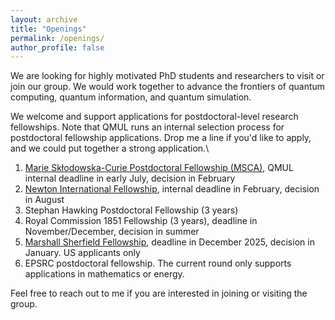 ```yaml
---
layout: archive
title: "Openings"
permalink: /openings/
author_profile: false
---
```


We are looking for highly motivated PhD students and researchers to visit or join our group. We would work together to advance the frontiers of quantum computing, quantum information, and quantum simulation. 

We welcome and support applications for postdoctoral-level research fellowships. Note that QMUL runs an internal selection process for postdoctoral fellowship applications. Drop me a line if you'd like to apply, and we could put together a strong application.\

1. [Marie Skłodowska-Curie Postdoctoral Fellowship (MSCA)](https://www.qmul.ac.uk/spcs/ctp/opportunities/fellowships/), QMUL internal deadline in early July, decision in February  
2. [Newton International Fellowship](https://www.qmul.ac.uk/spcs/ctp/opportunities/fellowships/), internal deadline in February, decision in August
3. Stephan Hawking Postdoctoral Fellowship (3 years)
4. Royal Commission 1851 Fellowship (3 years), deadline in November/December, decision in summer
5. [Marshall Sherfield Fellowship](https://www.marshallscholarship.org/apply/marshall-sherfield/), deadline in December 2025, decision in January. US applicants only
6. EPSRC postdoctoral fellowship. The current round only supports applications in mathematics or energy.


Feel free to reach out to me if you are interested in joining or visiting the group.
